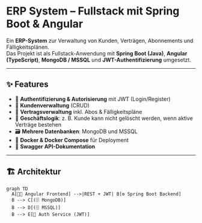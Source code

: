 # ERP System – Fullstack mit Spring Boot & Angular

Ein **ERP-System** zur Verwaltung von Kunden, Verträgen, Abonnements und Fälligkeitsplänen.  
Das Projekt ist als Fullstack-Anwendung mit **Spring Boot (Java)**, **Angular (TypeScript)**, **MongoDB / MSSQL** und **JWT-Authentifizierung** umgesetzt.  

---

## ✨ Features

- 🔐 **Authentifizierung & Autorisierung** mit JWT (Login/Register)
- 👥 **Kundenverwaltung** (CRUD)
- 📄 **Vertragsverwaltung** inkl. Abos & Fälligkeitspläne
- 📌 **Geschäftslogik**: z. B. Kunde kann nicht gelöscht werden, wenn aktive Verträge bestehen
- 🗃️ **Mehrere Datenbanken**: MongoDB und MSSQL
- 🐳 **Docker & Docker Compose** für Deployment
- 📖 **Swagger API-Dokumentation**

---

## 🏗️ Architektur

```mermaid
graph TD
  A[👩‍💻 Angular Frontend] -->|REST + JWT| B[⚙️ Spring Boot Backend]
  B --> C[(🗄️ MongoDB)]
  B --> D[(🗄️ MSSQL)]
  B --> E[🔑 Auth Service (JWT)]
